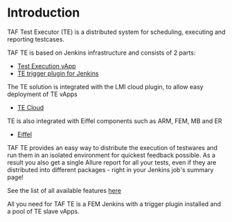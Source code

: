 <head>
    <title>Introduction</title>
</head>

# Introduction

<!-- ![TE logo](images/te_logo.png) -->
<!--Testing E2C FEM -->
<!-- <img src="images/te_logo.png" style="float: right; align: right"/> -->

TAF Test Executor (TE) is a distributed system for scheduling, executing and reporting testcases.

TAF TE is based on Jenkins infrastructure and consists of 2 parts:

  * [Test Execution vApp](te_vapp.html)
  * [TE trigger plugin for Jenkins](te_trigger_setup.html)

The TE solution is integrated with the LMI cloud plugin, to allow easy deployment of TE vApps

  * [TE Cloud](te_cloud.html)

TE is also integrated with Eiffel components such as ARM, FEM, MB and ER

  * [Eiffel](https://eiffel.lmera.ericsson.se/)

TAF TE provides an easy way to distribute the execution of testwares and run them in an isolated environment for quickest feedback possible.
As a result you also get a single Allure report for all your tests, even if they are distributed into different packages - right in your Jenkins job's summary page!

See the list of all available features [here](features.html)

All you need for TAF TE is a FEM Jenkins with a trigger plugin installed and a pool of TE slave vApps.

